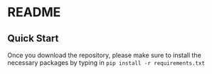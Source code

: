 # README

## Quick Start
Once you download the repository, please make sure to install the necessary packages by typing in 
``
pip install -r requirements.txt
``
